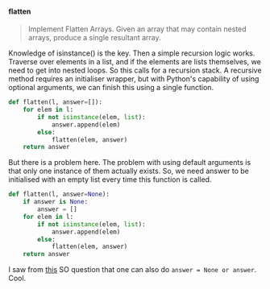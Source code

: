 #### flatten
>Implement Flatten Arrays.
Given an array that may contain nested arrays,
produce a single resultant array.


Knowledge of isinstance() is the key. Then a simple recursion
logic works. Traverse over elements in a list, and if the elements
are lists themselves, we need to get into nested loops. So this
calls for a recursion stack. A recursive method requires an
initialiser wrapper, but with Python's capability of using optional
arguments, we can finish this using a single function.

```python
def flatten(l, answer=[]):
    for elem in l:
        if not isinstance(elem, list):
            answer.append(elem)
        else:
            flatten(elem, answer)
    return answer
```

But there is a problem here. The problem 
with using default arguments is that only one instance of 
them actually exists. So, we need answer to be initialised with
an empty list every time this function is called.

```python
def flatten(l, answer=None):
    if answer is None:
        answer = []
    for elem in l:
        if not isinstance(elem, list):
            answer.append(elem)
        else:
            flatten(elem, answer)
    return answer
```

I saw from [this](https://stackoverflow.com/questions/6794285/python-function-remembering-earlier-argument-kwargs) 
SO question that one can also do `answer = None or answer`. Cool.
